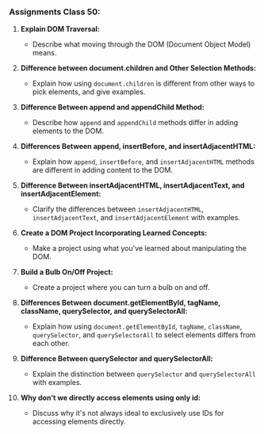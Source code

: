 ### Assignments Class 50:

1. **Explain DOM Traversal:**
   - Describe what moving through the DOM (Document Object Model) means.

2. **Difference between document.children and Other Selection Methods:**
   - Explain how using `document.children` is different from other ways to pick elements, and give examples.

3. **Difference Between append and appendChild Method:**
   - Describe how `append` and `appendChild` methods differ in adding elements to the DOM.

4. **Differences Between append, insertBefore, and insertAdjacentHTML:**
   - Explain how `append`, `insertBefore`, and `insertAdjacentHTML` methods are different in adding content to the DOM.

5. **Difference Between insertAdjacentHTML, insertAdjacentText, and insertAdjacentElement:**
   - Clarify the differences between `insertAdjacentHTML`, `insertAdjacentText`, and `insertAdjacentElement` with examples.

6. **Create a DOM Project Incorporating Learned Concepts:**
   - Make a project using what you've learned about manipulating the DOM.

7. **Build a Bulb On/Off Project:**
   - Create a project where you can turn a bulb on and off.

8. **Differences Between document.getElementById, tagName, className, querySelector, and querySelectorAll:**
   - Explain how using `document.getElementById`, `tagName`, `className`, `querySelector`, and `querySelectorAll` to select elements differs from each other.

9. **Difference Between querySelector and querySelectorAll:**
   - Explain the distinction between `querySelector` and `querySelectorAll` with examples.

10. **Why don't we directly access elements using only id:**
    - Discuss why it's not always ideal to exclusively use IDs for accessing elements directly.
